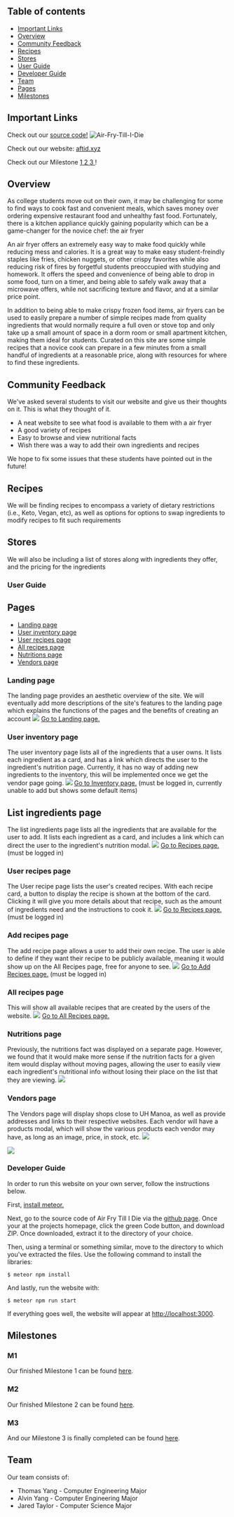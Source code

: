 ## Table of contents
* [Important Links](#important-links)
* [Overview](#overview)
* [Community Feedback](#community-feedback)
* [Recipes](#recipes)
* [Stores](#stores)
* [User Guide](#user-guide)
* [Developer Guide](#developer-guide)
* [Team](#team)
* [Pages](#pages)
* [Milestones](#milestones)

## Important Links
Check out our [source code!](https://github.com/Air-Fry-Till-I-Die/Air-Fry-Till-I-Die)
![Air-Fry-Till-I-Die](https://github.com/Air-Fry-Till-I-Die/Air-Fry-Till-I-Die/workflows/Air-Fry-Till-I-Die/badge.svg?branch=main&event=push)

Check out our website: [aftid.xyz](https://aftid.xyz/#/)

Check out our Milestone [ 1 ](https://github.com/Air-Fry-Till-I-Die/Air-Fry-Till-I-Die/projects/1)[ 2 ](https://github.com/Air-Fry-Till-I-Die/Air-Fry-Till-I-Die/projects/2)[ 3 ](https://github.com/Air-Fry-Till-I-Die/Air-Fry-Till-I-Die/projects/3)!

## Overview

As college students move out on their own, it may be challenging for some to find ways to cook fast and convenient meals, which saves money over ordering expensive restaurant food and unhealthy fast food. Fortunately, there is a kitchen appliance quickly gaining popularity which can be a game-changer for the novice chef: the air fryer

An air fryer offers an extremely easy way to make food quickly while reducing mess and calories. It is a great way to make easy student-freindly staples like fries, chicken nuggets, or other crispy favorites while also reducing risk of fires by forgetful students preoccupied with studying and homework. It offers the speed and convenience of being able to drop in some food, turn on a timer, and being able to safely walk away that a microwave offers, while not sacrificing texture and flavor, and at a similar price point.

In addition to being able to make crispy frozen food items, air fryers can be used to easily prepare a number of simple recipes made from quality ingredients that would normally require a full oven or stove top and only take up a small amount of space in a dorm room or small apartment kitchen, making them ideal for students. Curated on this site are some simple recipes that a novice cook can prepare in a few minutes from a small handful of ingredients at a reasonable price, along with resources for where to find these ingredients. 

## Community Feedback

We've asked several students to visit our website and give us their thoughts on it. This is what they thought of it.
* A neat website to see what food is available to them with a air fryer
* A good variety of recipes
* Easy to browse and view nutritional facts
* Wish there was a way to add their own ingredients and recipes

We hope to fix some issues that these students have pointed out in the future!

## Recipes

We will be finding recipes to encompass a variety of dietary restrictions (i.e., Keto, Vegan, etc), as well as options for options to swap ingredients to modify recipes to fit such requirements

## Stores

We will also be including a list of stores along with ingredients they offer, and the pricing for the ingredients

### User Guide

## Pages

* [Landing page](#landing-page)
* [User inventory page](#user-inventory-page)
* [User recipes page](#user-recipes-page)
* [All recipes page](#all-recipes-page)
* [Nutritions page](#nutritions-page)
* [Vendors page](#vendors-page)


### Landing page
The landing page provides an aesthetic overview of the site. We will eventually add more descriptions of the site's features to the landing page which explains the functions of the pages and the benefits of creating an account
<img src="docs/landing.PNG">
[Go to Landing page.](https://aftid.xyz/)

### User inventory page
The user inventory page lists all of the ingredients that a user owns. It lists each ingredient as a card, and has a link which directs the user to the ingredient's nutrition page. Currently, it has no way of adding new ingredients to the inventory, this will be implemented once we get the vendor page going.
<img src="docs/user-inventory.jpg">
[Go to Inventory page.](https://aftid.xyz/#/inventory) (must be logged in, currently unable to add but shows some default items)

## List ingredients page
The list ingredients page lists all the ingredients that are available for the user to add. It lists each ingredient as a card, and includes a link which can direct the user to the ingredient's nutrition modal.
<img src="docs/list-ingredients.jpg">
[Go to Recipes page.](https://aftid.xyz/#/list-ingredients) (must be logged in)

### User recipes page
The User recipe page lists the user's created recipes. With each recipe card, a button to display the recipe is shown at the bottom of the card. Clicking it will give you more details about that recipe, such as the amount of ingredients need and the instructions to cook it.
<img src="docs/my-recipes.jpg">
[Go to Recipes page.](https://aftid.xyz/#/list) (must be logged in)

### Add recipes page
The add recipe page allows a user to add their own recipe. The user is able to define if they want their recipe to be publicly available, meaning it would show up on the All Recipes page, free for anyone to see.
<img src="docs/add-recipe.jpg">
[Go to Add Recipes page.](https://aftid.xyz/#/add) (must be logged in)

### All recipes page
This will show all available recipes that are created by the users of the website.
<img src="docs/all-recipes.jpg">
[Go to All Recipes page.](https://aftid.xyz/#/all-recipes)

### Nutritions page
Previously, the nutritions fact was displayed on a separate page. However, we found that it would make more sense if the nutrition facts for a given item would display without moving pages, allowing the user to easily view each ingredient's nutritional info without losing their place on the list that they are viewing.
<img src="docs/nutritional-modal.jpg">

### Vendors page
The Vendors page will display shops close to UH Manoa, as well as provide addresses and links to their respective websites. Each vendor will have a products modal, which will show the various products each vendor may have, as long as an image, price, in stock, etc.
<img src="docs/VendorsPage.png">

<img src="docs/ProductsPage.png">

### Developer Guide
In order to run this website on your own server, follow the instructions below.

First, [install meteor.](https://www.meteor.com/install)

Next, go to the source code of Air Fry Till I Die via the [github page](https://github.com/Air-Fry-Till-I-Die/Air-Fry-Till-I-Die). Once your at the projects homepage, click the green Code button, and download ZIP. Once downloaded, extract it to the directory of your choice.

Then, using a terminal or something similar, move to the directory to which you've extracted the files. Use the following command to install the libraries:
```
$ meteor npm install
```

And lastly, run the website with:

```
$ meteor npm run start
```

If everything goes well, the website will appear at [http://localhost:3000](http://localhost:3000).


## Milestones

### M1

Our finished Milestone 1 can be found [here](https://github.com/Air-Fry-Till-I-Die/Air-Fry-Till-I-Die/projects/1).

### M2

Our finished Milestone 2 can be found [here](https://github.com/Air-Fry-Till-I-Die/Air-Fry-Till-I-Die/projects/2).

### M3

And our Milestone 3 is finally completed can be found [here](https://github.com/Air-Fry-Till-I-Die/Air-Fry-Till-I-Die/projects/3).

## Team

Our team consists of: 
* Thomas Yang - Computer Engineering Major
* Alvin Yang - Computer Engineering Major
* Jared Taylor - Computer Science Major
